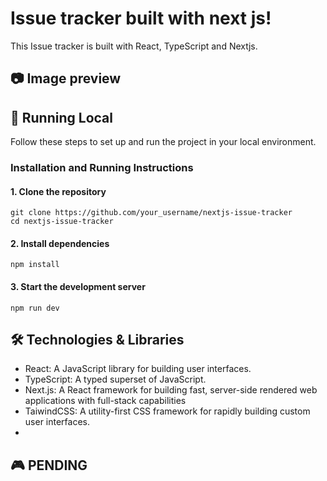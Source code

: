 # Issue tracker built with next js!

<VERCEL DEPLOYMENT PENDING>

This Issue tracker is built with React, TypeScript and Nextjs.

## 📷 Image preview

<SNAPSHOTS FROM  APP>

## 🚀 Running Local

Follow these steps to set up and run the project in your local environment.

### Installation and Running Instructions
#### 1. Clone the repository
```
git clone https://github.com/your_username/nextjs-issue-tracker
cd nextjs-issue-tracker
```
#### 2. Install dependencies
```
npm install
```
#### 3. Start the development server
```
npm run dev
```
## 🛠️ Technologies & Libraries
- React: A JavaScript library for building user interfaces.
- TypeScript: A typed superset of JavaScript.
- Next.js: A React framework for building fast, server-side rendered web applications with full-stack capabilities
- TaiwindCSS: A utility-first CSS framework for rapidly building custom user interfaces.
- <MORE>
  
## 🎮 PENDING
<PENDING>

